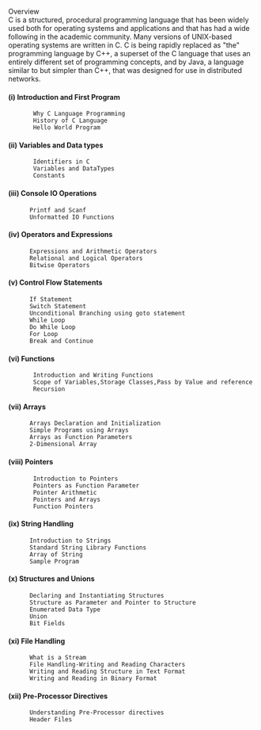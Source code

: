 Overview	 	 	
C is a structured, procedural programming language that has been widely used both for operating systems and applications and that has had a wide following in the academic community. Many versions of UNIX-based operating systems are written in C. C is being rapidly replaced as "the" programming language by C++, a superset of the C language that uses an entirely different set of programming concepts, and by Java, a language similar to but simpler than C++, that was designed for use in distributed networks.

 	
#### (i) Introduction and First Program  
           Why C Language Programming
           History of C Language 
           Hello World Program
 	
#### (ii) Variables and Data types  
           Identifiers in C
           Variables and DataTypes
           Constants

#### (iii) Console IO Operations    
          Printf and Scanf
          Unformatted IO Functions
    
#### (iv) Operators and Expressions     
          Expressions and Arithmetic Operators
          Relational and Logical Operators
          Bitwise Operators

#### (v) Control Flow Statements  
          If Statement 
          Switch Statement
          Unconditional Branching using goto statement
          While Loop 
          Do While Loop  
          For Loop  
          Break and Continue
           	
#### (vi)  Functions 
           Introduction and Writing Functions
           Scope of Variables,Storage Classes,Pass by Value and reference
           Recursion 

#### (vii)  Arrays
          Arrays Declaration and Initialization 
          Simple Programs using Arrays
          Arrays as Function Parameters
          2-Dimensional Array
           	
#### (viii)  Pointers 
           Introduction to Pointers
           Pointers as Function Parameter
           Pointer Arithmetic 
           Pointers and Arrays
           Function Pointers

#### (ix) String Handling  
          Introduction to Strings
          Standard String Library Functions
          Array of String
          Sample Program
         
#### (x)  Structures and Unions 
          Declaring and Instantiating Structures
          Structure as Parameter and Pointer to Structure
          Enumerated Data Type 
          Union 
          Bit Fields   
 
#### (xi) File Handling 
          What is a Stream
          File Handling-Writing and Reading Characters
          Writing and Reading Structure in Text Format
          Writing and Reading in Binary Format 
           	
#### (xii)  Pre-Processor Directives  
          Understanding Pre-Processor directives 
          Header Files 

 
 